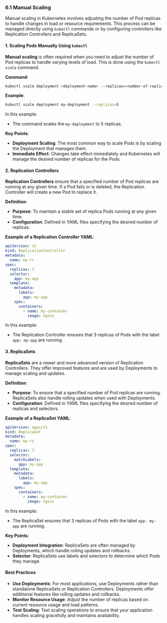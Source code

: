### **6.1 Manual Scaling**

Manual scaling in Kubernetes involves adjusting the number of Pod replicas to handle changes in load or resource requirements. This process can be managed directly using `kubectl` commands or by configuring controllers like Replication Controllers and ReplicaSets.

#### **1. Scaling Pods Manually Using `kubectl`**

**Manual scaling** is often required when you need to adjust the number of Pod replicas to handle varying levels of load. This is done using the `kubectl scale` command.

**Command**:

```bash
kubectl scale deployment <deployment-name> --replicas=<number-of-replicas>
```

**Example**:

```bash
kubectl scale deployment my-deployment --replicas=5
```

In this example:

- The command scales the `my-deployment` to 5 replicas.

**Key Points**:

- **Deployment Scaling**: The most common way to scale Pods is by scaling the Deployment that manages them.
- **Immediate Effect**: Changes take effect immediately and Kubernetes will manage the desired number of replicas for the Pods.

#### **2. Replication Controllers**

**Replication Controllers** ensure that a specified number of Pod replicas are running at any given time. If a Pod fails or is deleted, the Replication Controller will create a new Pod to replace it.

**Definition**:

- **Purpose**: To maintain a stable set of replica Pods running at any given time.
- **Configuration**: Defined in YAML files specifying the desired number of replicas.

**Example of a Replication Controller YAML**:

```yaml
apiVersion: v1
kind: ReplicationController
metadata:
  name: my-rc
spec:
  replicas: 3
  selector:
    app: my-app
  template:
    metadata:
      labels:
        app: my-app
    spec:
      containers:
        - name: my-container
          image: nginx
```

In this example:

- The Replication Controller ensures that 3 replicas of Pods with the label `app: my-app` are running.

#### **3. ReplicaSets**

**ReplicaSets** are a newer and more advanced version of Replication Controllers. They offer improved features and are used by Deployments to manage scaling and updates.

**Definition**:

- **Purpose**: To ensure that a specified number of Pod replicas are running. ReplicaSets also handle rolling updates when used with Deployments.
- **Configuration**: Defined in YAML files specifying the desired number of replicas and selectors.

**Example of a ReplicaSet YAML**:

```yaml
apiVersion: apps/v1
kind: ReplicaSet
metadata:
  name: my-rs
spec:
  replicas: 3
  selector:
    matchLabels:
      app: my-app
  template:
    metadata:
      labels:
        app: my-app
    spec:
      containers:
        - name: my-container
          image: nginx
```

In this example:

- The ReplicaSet ensures that 3 replicas of Pods with the label `app: my-app` are running.

**Key Points**:

- **Deployment Integration**: ReplicaSets are often managed by Deployments, which handle rolling updates and rollbacks.
- **Selector**: ReplicaSets use labels and selectors to determine which Pods they manage.

#### **Best Practices**

- **Use Deployments**: For most applications, use Deployments rather than standalone ReplicaSets or Replication Controllers. Deployments offer additional features like rolling updates and rollbacks.
- **Monitor Resource Usage**: Adjust the number of replicas based on current resource usage and load patterns.
- **Test Scaling**: Test scaling operations to ensure that your application handles scaling gracefully and maintains availability.
